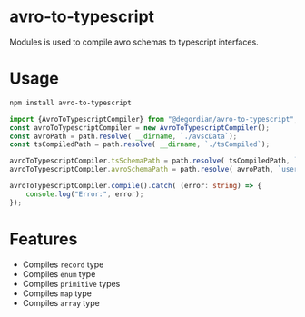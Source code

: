 # avro-to-typescript

Modules is used to compile avro schemas to typescript interfaces.

# Usage
```sh
npm install avro-to-typescript
```
```Typescript
import {AvroToTypescriptCompiler} from "@degordian/avro-to-typescript";
const avroToTypescriptCompiler = new AvroToTypescriptCompiler();
const avroPath = path.resolve( __dirname, `./avscData`);
const tsCompiledPath = path.resolve( __dirname, `./tsCompiled`);

avroToTypescriptCompiler.tsSchemaPath = path.resolve( tsCompiledPath, `user.ts`);
avroToTypescriptCompiler.avroSchemaPath = path.resolve( avroPath, `user.avsc`);

avroToTypescriptCompiler.compile().catch( (error: string) => {
    console.log("Error:", error);
});
```
# Features

  - Compiles `record` type
  - Compiles `enum` type
  - Compiles `primitive` types
  - Compiles `map` type
  - Compiles `array` type
